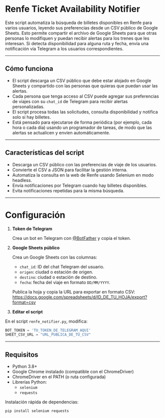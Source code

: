 # Renfe Ticket Availability Notifier

Este script automatiza la búsqueda de billetes disponibles en Renfe para varios usuarios, leyendo sus preferencias desde un CSV público de Google Sheets. 
Esto permite compartir el archivo de Google Sheets para que otras personas lo modifiquen y puedan recibir alertas para los trenes que les interesan.
Si detecta disponibilidad para alguna ruta y fecha, envía una notificación vía Telegram a los usuarios correspondientes.

---
## Cómo funciona

- El script descarga un CSV público que debe estar alojado en Google Sheets y compartido con las personas que quieras que puedan usar las alertas.
- Cada persona que tenga acceso al CSV puede agregar sus preferencias de viajes con su `chat_id` de Telegram para recibir alertas personalizadas.
- El script procesa todas las solicitudes, consulta disponibilidad y notifica solo si hay billetes.
- Está pensado para ejecutarse de forma periódica (por ejemplo, cada hora o cada día) usando un programador de tareas, de modo que las alertas se actualicen y envíen automáticamente.

---
## Características del script

- Descarga un CSV público con las preferencias de viaje de los usuarios.
- Convierte el CSV a JSON para facilitar la gestión interna.
- Automatiza la consulta en la web de Renfe usando Selenium en modo headless.
- Envía notificaciones por Telegram cuando hay billetes disponibles.
- Evita notificaciones repetidas para la misma búsqueda.

---

# Configuración

1. **Token de Telegram**

   Crea un bot en Telegram con [@BotFather](https://t.me/BotFather) y copia el token.

2. **Google Sheets público**

   Crea un Google Sheets con las columnas:

   - `chat_id`: ID del chat Telegram del usuario.
   - `origen`: ciudad o estación de origen.
   - `destino`: ciudad o estación de destino.
   - `fecha`: fecha del viaje en formato `DD/MM/YYYY`.

   Publica la hoja y copia la URL para exportar en formato CSV:
    https://docs.google.com/spreadsheets/d/ID_DE_TU_HOJA/export?format=csv

3. **Editar el script**

En el script `renfe_notifier.py`, modifica:

```python
BOT_TOKEN = 'TU_TOKEN_DE_TELEGRAM_AQUI'
SHEET_CSV_URL = "URL_PUBLICA_DE_TU_CSV"
```


---

## Requisitos

- Python 3.8+
- Google Chrome instalado (compatible con el ChromeDriver)
- ChromeDriver en el PATH (o ruta configurada)
- Librerías Python:
  - `selenium`
  - `requests`

Instalación rápida de dependencias:

```bash
pip install selenium requests
